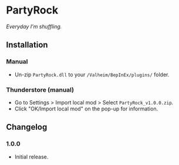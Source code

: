# PartyRock

*Everyday I'm shuffling.*

## Installation

### Manual

  * Un-zip `PartyRock.dll` to your `/Valheim/BepInEx/plugins/` folder.

### Thunderstore (manual)

  * Go to Settings > Import local mod > Select `PartyRock_v1.0.0.zip`.
  * Click "OK/Import local mod" on the pop-up for information.

## Changelog

### 1.0.0

  * Initial release.